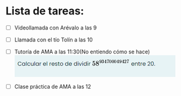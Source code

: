 # Lista de tareas:

- [ ] Videollamada con Arévalo a las 9
- [ ] Llamada con el tío Tolín a las 10
- [ ] Tutoría de AMA a las 11:30(No entiendo cómo se hace)
![img.png](img.png)
- [ ] Clase práctica de AMA a las 12

